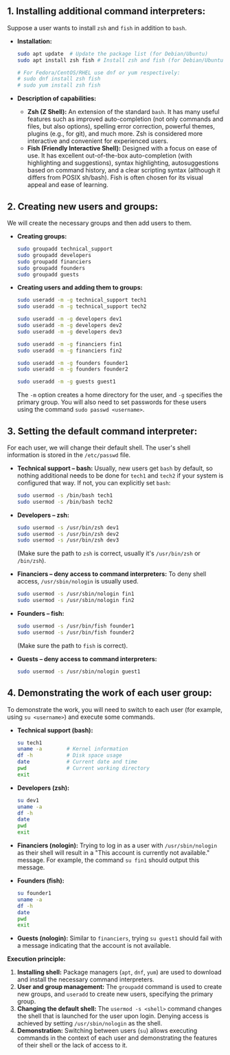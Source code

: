 ## 1. Installing additional command interpreters:

Suppose a user wants to install `zsh` and `fish` in addition to `bash`.

* **Installation:**

    ```bash
    sudo apt update  # Update the package list (for Debian/Ubuntu)
    sudo apt install zsh fish # Install zsh and fish (for Debian/Ubuntu)

    # For Fedora/CentOS/RHEL use dnf or yum respectively:
    # sudo dnf install zsh fish
    # sudo yum install zsh fish
    ```

* **Description of capabilities:**
    * **Zsh (Z Shell):** An extension of the standard `bash`. It has many useful features such as improved auto-completion (not only commands and files, but also options), spelling error correction, powerful themes, plugins (e.g., for git), and much more. Zsh is considered more interactive and convenient for experienced users.
    * **Fish (Friendly Interactive Shell):** Designed with a focus on ease of use. It has excellent out-of-the-box auto-completion (with highlighting and suggestions), syntax highlighting, autosuggestions based on command history, and a clear scripting syntax (although it differs from POSIX sh/bash). Fish is often chosen for its visual appeal and ease of learning.

## 2. Creating new users and groups:

We will create the necessary groups and then add users to them.

* **Creating groups:**

    ```bash
    sudo groupadd technical_support
    sudo groupadd developers
    sudo groupadd financiers
    sudo groupadd founders
    sudo groupadd guests
    ```

* **Creating users and adding them to groups:**

    ```bash
    sudo useradd -m -g technical_support tech1
    sudo useradd -m -g technical_support tech2

    sudo useradd -m -g developers dev1
    sudo useradd -m -g developers dev2
    sudo useradd -m -g developers dev3

    sudo useradd -m -g financiers fin1
    sudo useradd -m -g financiers fin2

    sudo useradd -m -g founders founder1
    sudo useradd -m -g founders founder2

    sudo useradd -m -g guests guest1
    ```

    The `-m` option creates a home directory for the user, and `-g` specifies the primary group. You will also need to set passwords for these users using the command `sudo passwd <username>`.

## 3. Setting the default command interpreter:

For each user, we will change their default shell. The user's shell information is stored in the `/etc/passwd` file.

* **Technical support – bash:** Usually, new users get `bash` by default, so nothing additional needs to be done for `tech1` and `tech2` if your system is configured that way. If not, you can explicitly set `bash`:

    ```bash
    sudo usermod -s /bin/bash tech1
    sudo usermod -s /bin/bash tech2
    ```

* **Developers – zsh:**

    ```bash
    sudo usermod -s /usr/bin/zsh dev1
    sudo usermod -s /usr/bin/zsh dev2
    sudo usermod -s /usr/bin/zsh dev3
    ```

    (Make sure the path to `zsh` is correct, usually it's `/usr/bin/zsh` or `/bin/zsh`).

* **Financiers – deny access to command interpreters:** To deny shell access, `/usr/sbin/nologin` is usually used.

    ```bash
    sudo usermod -s /usr/sbin/nologin fin1
    sudo usermod -s /usr/sbin/nologin fin2
    ```

* **Founders – fish:**

    ```bash
    sudo usermod -s /usr/bin/fish founder1
    sudo usermod -s /usr/bin/fish founder2
    ```

    (Make sure the path to `fish` is correct).

* **Guests – deny access to command interpreters:**

    ```bash
    sudo usermod -s /usr/sbin/nologin guest1
    ```

## 4. Demonstrating the work of each user group:

To demonstrate the work, you will need to switch to each user (for example, using `su <username>`) and execute some commands.

* **Technical support (bash):**

    ```bash
    su tech1
    uname -a        # Kernel information
    df -h           # Disk space usage
    date            # Current date and time
    pwd             # Current working directory
    exit
    ```

* **Developers (zsh):**

    ```bash
    su dev1
    uname -a
    df -h
    date
    pwd
    exit
    ```

* **Financiers (nologin):**
    Trying to log in as a user with `/usr/sbin/nologin` as their shell will result in a "This account is currently not available." message. For example, the command `su fin1` should output this message.
* **Founders (fish):**

    ```bash
    su founder1
    uname -a
    df -h
    date
    pwd
    exit
    ```

* **Guests (nologin):**
    Similar to `financiers`, trying `su guest1` should fail with a message indicating that the account is not available.

**Execution principle:**

1.  **Installing shell:** Package managers (`apt`, `dnf`, `yum`) are used to download and install the necessary command interpreters.
2.  **User and group management:** The `groupadd` command is used to create new groups, and `useradd` to create new users, specifying the primary group.
3.  **Changing the default shell:** The `usermod -s <shell>` command changes the shell that is launched for the user upon login. Denying access is achieved by setting `/usr/sbin/nologin` as the shell.
4.  **Demonstration:** Switching between users (`su`) allows executing commands in the context of each user and demonstrating the features of their shell or the lack of access to it.
